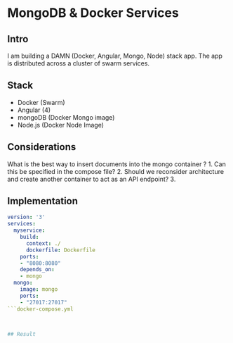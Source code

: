 # MongoDB & Docker Services
## Intro
I am building a DAMN (Docker, Angular, Mongo, Node) stack app. The app is distributed across a cluster of swarm services.

## Stack
* Docker (Swarm)
* Angular (4)
* mongoDB (Docker Mongo image)
* Node.js (Docker Node Image)

## Considerations
What is the best way to insert documents into the mongo container ?
		1. Can this be specified in the compose file?
		2. Should we reconsider architecture and create another container to act as an API endpoint? 
		3.  

## Implementation

```YAML
version: '3'
services:
  myservice:
    build:
      context: ./
      dockerfile: Dockerfile
    ports:
    - "8080:8080"
    depends_on:
    - mongo
  mongo:
    image: mongo
    ports:
    - "27017:27017"
```docker-compose.yml



## Result